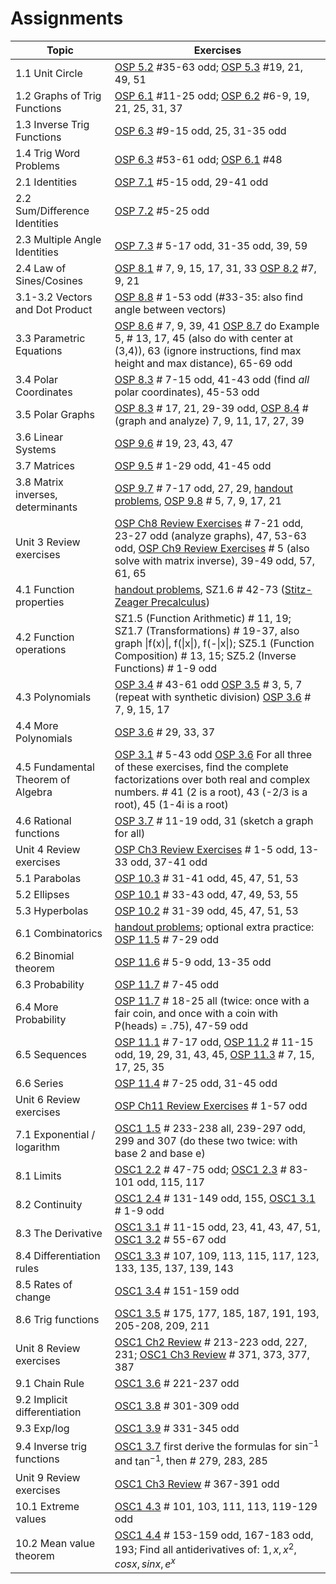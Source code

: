 # Assignments 

|Topic|Exercises|
|-----|---------|
| 1.1 Unit Circle | [OSP 5.2](https://openstax.org/books/precalculus/pages/5-2-unit-circle-sine-and-cosine-functions) #35-63 odd; [OSP 5.3](https://openstax.org/books/precalculus/pages/5-3-the-other-trigonometric-functions) #19, 21, 49, 51 |
| 1.2 Graphs of Trig Functions | [OSP 6.1](https://openstax.org/books/precalculus/pages/6-1-graphs-of-the-sine-and-cosine-functions) #11-25 odd; [OSP 6.2](https://openstax.org/books/precalculus/pages/6-2-graphs-of-the-other-trigonometric-functions) #6-9, 19, 21, 25, 31, 37 |
| 1.3 Inverse Trig Functions | [OSP 6.3](https://openstax.org/books/precalculus/pages/6-3-inverse-trigonometric-functions) #9-15 odd, 25, 31-35 odd |
| 1.4 Trig Word Problems | [OSP 6.3](https://openstax.org/books/precalculus/pages/6-3-inverse-trigonometric-functions) #53-61 odd; [OSP 6.1](https://openstax.org/books/precalculus/pages/6-1-graphs-of-the-sine-and-cosine-functions) #48 |
| 2.1 Identities | [OSP 7.1](https://openstax.org/books/precalculus/pages/7-1-solving-trigonometric-equations-with-identities) #5-15 odd, 29-41 odd|
| 2.2 Sum/Difference Identities | [OSP 7.2](https://openstax.org/books/precalculus/pages/7-2-sum-and-difference-identities) #5-25 odd |
| 2.3 Multiple Angle Identities | [OSP 7.3](https://openstax.org/books/precalculus/pages/7-3-double-angle-half-angle-and-reduction-formulas) # 5-17 odd, 31-35 odd, 39, 59 |
| 2.4 Law of Sines/Cosines | [OSP 8.1](https://openstax.org/books/precalculus/pages/8-1-non-right-triangles-law-of-sines) # 7, 9, 15, 17, 31, 33 [OSP 8.2](https://openstax.org/books/precalculus/pages/8-2-non-right-triangles-law-of-cosines) #7, 9, 21 |
| 3.1-3.2 Vectors and Dot Product | [OSP 8.8](https://openstax.org/books/precalculus/pages/8-8-vectors) # 1-53 odd (#33-35: also find angle between vectors) |
| 3.3 Parametric Equations | [OSP 8.6](https://openstax.org/books/precalculus/pages/8-6-parametric-equations) # 7, 9, 39, 41 [OSP 8.7](https://openstax.org/books/precalculus/pages/8-7-parametric-equations-graphs) do Example 5, # 13, 17, 45 (also do with center at (3,4)), 63 (ignore instructions, find max height and max distance), 65-69 odd |
| 3.4 Polar Coordinates | [OSP 8.3](https://openstax.org/books/precalculus/pages/8-3-polar-coordinates) # 7-15 odd, 41-43 odd (find *all* polar coordinates), 45-53 odd |
| 3.5 Polar Graphs | [OSP 8.3](https://openstax.org/books/precalculus/pages/8-3-polar-coordinates) # 17, 21, 29-39 odd, [OSP 8.4](https://openstax.org/books/precalculus/pages/8-4-polar-coordinates-graphs) # (graph and analyze) 7, 9, 11, 17, 27, 39 |
| 3.6 Linear Systems | [OSP 9.6](https://openstax.org/books/precalculus/pages/9-6-solving-systems-with-gaussian-elimination) # 19, 23, 43, 47 |
| 3.7 Matrices | [OSP 9.5](https://openstax.org/books/precalculus/pages/9-5-matrices-and-matrix-operations) # 1-29 odd, 41-45 odd |
| 3.8 Matrix inverses, determinants | [OSP 9.7](https://openstax.org/books/precalculus/pages/9-7-solving-systems-with-inverses) # 7-17 odd, 27, 29, <a href="../assessments/pcha_3.8_homework.pdf">handout problems</a>, [OSP 9.8](https://openstax.org/books/precalculus/pages/9-8-solving-systems-with-cramers-rule) # 5, 7, 9, 17, 21 |
| Unit 3 Review exercises | [OSP Ch8 Review Exercises](https://openstax.org/books/precalculus/pages/8-review-exercises) # 7-21 odd, 23-27 odd (analyze graphs), 47, 53-63 odd, [OSP Ch9 Review Exercises](https://openstax.org/books/precalculus/pages/9-review-exercises) # 5 (also solve with matrix inverse), 39-49 odd, 57, 61, 65 |
| 4.1 Function properties | <a href="../assessments/pcha_4.1_homework.pdf">handout problems</a>, SZ1.6 # 42-73 ([Stitz-Zeager Precalculus](https://www.stitz-zeager.com/))|
| 4.2 Function operations | SZ1.5 (Function Arithmetic) # 11, 19; SZ1.7 (Transformations) # 19-37, also graph \|f(x)\|, f(\|x\|), f(-\|x\|); SZ5.1 (Function Composition) # 13, 15; SZ5.2 (Inverse Functions) # 1-9 odd |
| 4.3 Polynomials | [OSP 3.4](https://openstax.org/books/precalculus/pages/3-4-graphs-of-polynomial-functions) # 43-61 odd [OSP 3.5](https://openstax.org/books/precalculus/pages/3-5-dividing-polynomials) # 3, 5, 7 (repeat with synthetic division) [OSP 3.6](https://openstax.org/books/precalculus/pages/3-6-zeros-of-polynomial-functions) # 7, 9, 15, 17 |
| 4.4 More Polynomials | [OSP 3.6](https://openstax.org/books/precalculus/pages/3-6-zeros-of-polynomial-functions) # 29, 33, 37 | 
| 4.5 Fundamental Theorem of Algebra | [OSP 3.1](https://openstax.org/books/precalculus/pages/3-1-complex-numbers) # 5-43 odd [OSP 3.6](https://openstax.org/books/precalculus/pages/3-6-zeros-of-polynomial-functions) For all three of these exercises, find the complete factorizations over both real and complex numbers. # 41 (2 is a root), 43 (-2/3 is a root), 45 (1-4i is a root) | 
| 4.6 Rational functions | [OSP 3.7](https://openstax.org/books/precalculus/pages/3-7-rational-functions) # 11-19 odd, 31 (sketch a graph for all) | 
| Unit 4 Review exercises | [OSP Ch3 Review Exercises](https://openstax.org/books/precalculus/pages/3-review-exercises) # 1-5 odd, 13-33 odd, 37-41 odd|
| 5.1 Parabolas | [OSP 10.3](https://openstax.org/books/precalculus/pages/10-3-the-parabola) # 31-41 odd, 45, 47, 51, 53 | 
| 5.2 Ellipses | [OSP 10.1](https://openstax.org/books/precalculus/pages/10-1-the-ellipse) # 33-43 odd, 47, 49, 53, 55 | 
| 5.3 Hyperbolas | [OSP 10.2](https://openstax.org/books/precalculus/pages/10-2-the-hyperbola) # 31-39 odd, 45, 47, 51, 53 | 
| 6.1 Combinatorics |<a href="../assessments/pcha_6.1_homework.pdf">handout problems</a>; optional extra practice: [OSP 11.5](https://openstax.org/books/precalculus/pages/11-5-counting-principles) # 7-29 odd | 
| 6.2 Binomial theorem |[OSP 11.6](https://openstax.org/books/precalculus/pages/11-6-binomial-theorem) # 5-9 odd, 13-35 odd | 
| 6.3 Probability |[OSP 11.7](https://openstax.org/books/precalculus/pages/11-7-probability) # 7-45 odd | 
| 6.4 More Probability |[OSP 11.7](https://openstax.org/books/precalculus/pages/11-7-probability) # 18-25 all (twice: once with a fair coin, and once with a coin with P(heads) = .75), 47-59 odd | 
| 6.5 Sequences |[OSP 11.1](https://openstax.org/books/precalculus/pages/11-1-sequences-and-their-notations) # 7-17 odd, [OSP 11.2](https://openstax.org/books/precalculus/pages/11-2-arithmetic-sequences) # 11-15 odd, 19, 29, 31, 43, 45, [OSP 11.3](https://openstax.org/books/precalculus/pages/11-3-geometric-sequences) # 7, 15, 17, 25, 35 | 
| 6.6 Series |[OSP 11.4](https://openstax.org/books/precalculus/pages/11-4-series-and-their-notations) # 7-25 odd, 31-45 odd | 
| Unit 6 Review exercises | [OSP Ch11 Review Exercises](https://openstax.org/books/precalculus/pages/11-review-exercises) # 1-57 odd |
| 7.1 Exponential / logarithm |[OSC1 1.5](https://openstax.org/books/calculus-volume-1/pages/1-5-exponential-and-logarithmic-functions) # 233-238 all, 239-297 odd, 299 and 307 (do these two twice: with base 2 and base e)| 
| 8.1 Limits |[OSC1 2.2](https://openstax.org/books/calculus-volume-1/pages/2-2-the-limit-of-a-function) # 47-75 odd; [OSC1 2.3](https://openstax.org/books/calculus-volume-1/pages/2-3-the-limit-laws) # 83-101 odd, 115, 117 | 
| 8.2 Continuity |[OSC1 2.4](https://openstax.org/books/calculus-volume-1/pages/2-4-continuity) # 131-149 odd, 155, [OSC1 3.1](https://openstax.org/books/calculus-volume-1/pages/3-1-defining-the-derivative) # 1-9 odd | 
| 8.3 The Derivative |[OSC1 3.1](https://openstax.org/books/calculus-volume-1/pages/3-1-defining-the-derivative) # 11-15 odd, 23, 41, 43, 47, 51, [OSC1 3.2](https://openstax.org/books/calculus-volume-1/pages/3-2-the-derivative-as-a-function) # 55-67 odd | 
| 8.4 Differentiation rules |[OSC1 3.3](https://openstax.org/books/calculus-volume-1/pages/3-3-differentiation-rules) # 107, 109, 113, 115, 117, 123, 133, 135, 137, 139, 143 | 
| 8.5 Rates of change | [OSC1 3.4](https://openstax.org/books/calculus-volume-1/pages/3-4-derivatives-as-rates-of-change) # 151-159 odd |
| 8.6 Trig functions | [OSC1 3.5](https://openstax.org/books/calculus-volume-1/pages/3-5-derivatives-of-trigonometric-functions) # 175, 177, 185, 187, 191, 193, 205-208, 209, 211 |
| Unit 8 Review exercises | [OSC1 Ch2 Review](https://openstax.org/books/calculus-volume-1/pages/2-review-exercises) # 213-223 odd, 227, 231; [OSC1 Ch3 Review](https://openstax.org/books/calculus-volume-1/pages/3-review-exercises) # 371, 373, 377, 387 |
| 9.1 Chain Rule | [OSC1 3.6](https://openstax.org/books/calculus-volume-1/pages/3-6-the-chain-rule) # 221-237 odd |
| 9.2 Implicit differentiation | [OSC1 3.8](https://openstax.org/books/calculus-volume-1/pages/3-8-implicit-differentiation) # 301-309 odd |
| 9.3 Exp/log | [OSC1 3.9](https://openstax.org/books/calculus-volume-1/pages/3-9-derivatives-of-exponential-and-logarithmic-functions) # 331-345 odd |
| 9.4 Inverse trig functions | [OSC1 3.7](https://openstax.org/books/calculus-volume-1/pages/3-7-derivatives-of-inverse-functions) first derive the formulas for $\sin^{-1}$ and $\tan^{-1}$, then # 279, 283, 285 |
| Unit 9 Review exercises | [OSC1 Ch3 Review](https://openstax.org/books/calculus-volume-1/pages/3-review-exercises) # 367-391 odd |
| 10.1 Extreme values | [OSC1 4.3](https://openstax.org/books/calculus-volume-1/pages/4-3-maxima-and-minima) # 101, 103, 111, 113, 119-129 odd |
| 10.2 Mean value theorem |[OSC1 4.4](https://openstax.org/books/calculus-volume-1/pages/4-4-the-mean-value-theorem) # 153-159 odd, 167-183 odd, 193; Find all antiderivatives of: $1, x, x^2, cos x, sin x, e^x$ |

